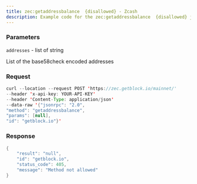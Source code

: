 ```yaml
---
title: zec:getaddressbalance  {disallowed} - Zcash
description: Example code for the zec:getaddressbalance  {disallowed} json-rpc method. Сomplete guide on how to use zec:getaddressbalance  {disallowed} json-rpc in GetBlock.io Web3 documentation.
---
```


### Parameters


`addresses` - list of string

List of the base58check encoded addresses

### Request

``` java
curl --location --request POST 'https://zec.getblock.io/mainnet/' 
--header 'x-api-key: YOUR-API-KEY' 
--header 'Content-Type: application/json' 
--data-raw '{"jsonrpc": "2.0",
"method": "getaddressbalance",
"params": [null],
"id": "getblock.io"}'
```

###  Response

``` java
{
    "result": "null",
    "id": "getblock.io",
    "status_code": 405,
    "message": "Method not allowed"
}
```

